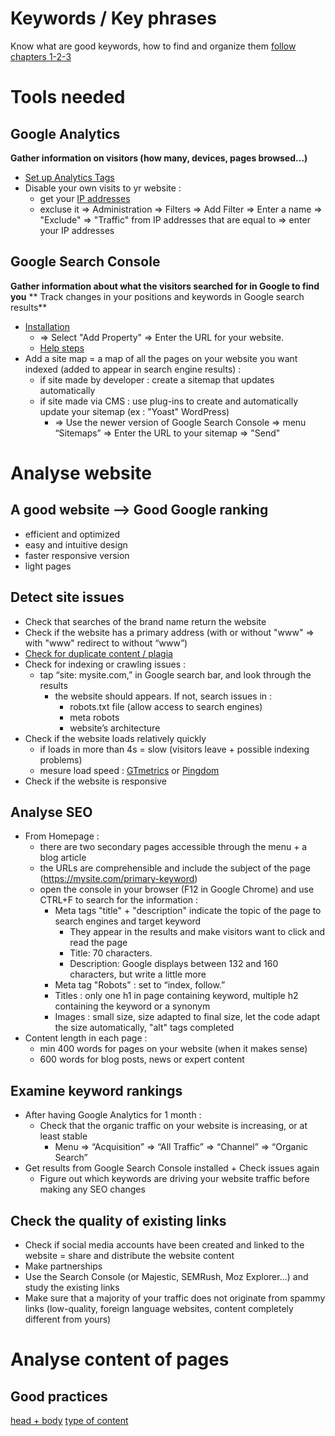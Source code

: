 # Keywords / Key phrases
Know what are good keywords, how to find and organize them [follow chapters 1-2-3](https://openclassrooms.com/en/courses/3594061-boost-traffic-to-your-website-with-search-engine-optimization/5837564-recognize-the-various-types-of-keywords)

# Tools needed

## Google Analytics
**Gather information on visitors (how many, devices, pages browsed...)**
- [Set up Analytics Tags](https://support.google.com/analytics/answer/1008080?hl=en)
- Disable your own visits to yr website :
  - get your [IP addresses](https://www.whatismyip.com/)
  - excluse it => Administration => Filters => Add Filter => Enter a name 
    => "Exclude" => "Traffic" from IP addresses that are equal to => enter your IP addresses

## Google Search Console
**Gather information about what the visitors searched for in Google to find you**
** Track changes in your positions and keywords in Google search results**
- [Installation](https://search.google.com/search-console/about?hl=en&utm_source=wmx&utm_medium=wmx-welcome)
  - => Select "Add Property" => Enter the URL for your website.
  - [Help steps](https://support.google.com/webmasters/answer/34592?hl=en)
- Add a site map = a map of all the pages on your website you want indexed (added to appear in search engine results) :
  - if site made by developer : create a sitemap that updates automatically
  - if site made via CMS : use plug-ins to create and automatically update your sitemap (ex : "Yoast" WordPress)
    - => Use the newer version of Google Search Console => menu “Sitemaps” => Enter the URL to your sitemap => "Send"

# Analyse website
## A good website --> Good Google ranking
- efficient and optimized
- easy and intuitive design
- faster responsive version
- light pages

## Detect site issues
- Check that searches of the brand name return the website
- Check if the website has a primary address (with or without "www" => with "www" redirect to without “www”)
- [Check for duplicate content / plagia](http://www.siteliner.com/)
- Check for indexing or crawling issues :
  - tap “site: mysite.com,” in Google search bar, and look through the results
    - the website should appears. If not, search issues in : 
      - robots.txt file (allow access to search engines)
      - meta robots
      - website’s architecture
- Check if the website loads relatively quickly
  - if loads in more than 4s = slow (visitors leave + possible indexing problems)
  - mesure load speed : [GTmetrics](https://gtmetrix.com/) or [Pingdom](https://tools.pingdom.com/)
- Check if the website is responsive

## Analyse SEO
- From Homepage : 
  - there are two secondary pages accessible through the menu + a blog article
  - the URLs are comprehensible and include the subject of the page (https://mysite.com/primary-keyword)
  - open the console in your browser (F12 in Google Chrome) and use CTRL+F to search for the information :
    - Meta tags "title" + "description" indicate the topic of the page to search engines and target keyword
      - They appear in the results and make visitors want to click and read the page
      - Title: 70 characters.
      - Description: Google displays between 132 and 160 characters, but write a little more
    - Meta tag "Robots" : set to “index, follow.”
    - Titles : only one h1 in page containing keyword, multiple h2 containing the keyword or a synonym
    - Images : small size, size adapted to final size, let the code adapt the size automatically, "alt" tags completed
- Content length in each page :
  - min 400 words for pages on your website (when it makes sense)
  - 600 words for blog posts, news or expert content

## Examine keyword rankings
- After having Google Analytics for 1 month : 
  - Check that the organic traffic on your website is increasing, or at least stable
    - Menu => “Acquisition” => “All Traffic” => “Channel” => “Organic Search”
- Get results from Google Search Console installed + Check issues again
  - Figure out which keywords are driving your website traffic before making any SEO changes

## Check the quality of existing links
- Check if social media accounts have been created and linked to the website = share and distribute the website content
- Make partnerships
- Use the Search Console (or Majestic, SEMRush, Moz Explorer...) and study the existing links
- Make sure that a majority of your traffic does not originate from spammy links (low-quality, foreign language websites, content completely different from yours)

# Analyse content of pages

## Good practices
[head + body](https://openclassrooms.com/en/courses/3594061-boost-traffic-to-your-website-with-search-engine-optimization/5838156-optimize-the-content-of-your-web-pages)
[type of content](https://openclassrooms.com/en/courses/3594061-boost-traffic-to-your-website-with-search-engine-optimization/5838228-build-your-content-machine)

